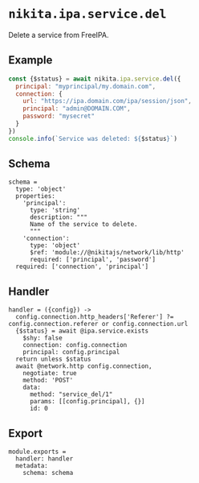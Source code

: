 
# `nikita.ipa.service.del`

Delete a service from FreeIPA.

## Example

```js
const {$status} = await nikita.ipa.service.del({
  principal: "myprincipal/my.domain.com",
  connection: {
    url: "https://ipa.domain.com/ipa/session/json",
    principal: "admin@DOMAIN.COM",
    password: "mysecret"
  }
})
console.info(`Service was deleted: ${$status}`)
```

## Schema

    schema =
      type: 'object'
      properties:
        'principal':
          type: 'string'
          description: """
          Name of the service to delete.
          """
        'connection':
          type: 'object'
          $ref: 'module://@nikitajs/network/lib/http'
          required: ['principal', 'password']
      required: ['connection', 'principal']

## Handler

    handler = ({config}) ->
      config.connection.http_headers['Referer'] ?= config.connection.referer or config.connection.url
      {$status} = await @ipa.service.exists
        $shy: false
        connection: config.connection
        principal: config.principal
      return unless $status
      await @network.http config.connection,
        negotiate: true
        method: 'POST'
        data:
          method: "service_del/1"
          params: [[config.principal], {}]
          id: 0

## Export

    module.exports =
      handler: handler
      metadata:
        schema: schema
